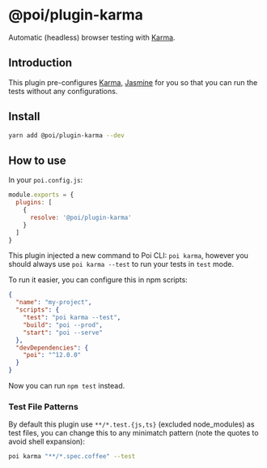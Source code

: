 # @poi/plugin-karma

Automatic (headless) browser testing with [Karma](https://karma-runner.github.io/latest/index.html).

## Introduction

This plugin pre-configures [Karma](https://karma-runner.github.io/), [Jasmine](https://jasmine.github.io/) for you so that you can run the tests without any configurations.

## Install

```bash
yarn add @poi/plugin-karma --dev
```

## How to use

In your `poi.config.js`:

```js
module.exports = {
  plugins: [
    {
      resolve: '@poi/plugin-karma'
    }
  ]
}
```

This plugin injected a new command to Poi CLI: `poi karma`, however you should always use `poi karma --test` to run your tests in `test` mode.

To run it easier, you can configure this in npm scripts:

```json
{
  "name": "my-project",
  "scripts": {
    "test": "poi karma --test",
    "build": "poi --prod",
    "start": "poi --serve"
  },
  "devDependencies": {
    "poi": "^12.0.0"
  }
}
```

Now you can run `npm test` instead.

### Test File Patterns

By default this plugin use `**/*.test.{js,ts}` (excluded node_modules) as test files, you can change this to any minimatch pattern (note the quotes to avoid shell expansion):

```bash
poi karma "**/*.spec.coffee" --test
```
